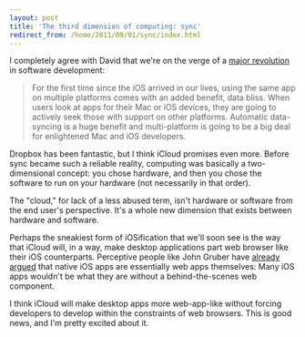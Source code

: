 ```yaml
---
layout: post
title: 'The third dimension of computing: sync'
redirect_from: /home/2011/09/01/sync/index.html
---
```

<p>I completely agree with David that we're on the verge of a <a href="http://www.macsparky.com/blog/2011/9/1/multi-platform-is-a-feature.html">major revolution</a> in software development:
<blockquote>For the first time since the iOS arrived in our lives, using the same app on multiple platforms comes with an added benefit, data bliss. When users look at apps for their Mac or iOS devices, they are going to actively seek those with support on other platforms. Automatic data-syncing is a huge benefit and multi-platform is going to be a big deal for enlightened Mac and iOS developers.</p></blockquote>
<p>Dropbox has been fantastic, but I think iCloud promises even more. Before sync became such a reliable reality, computing was basically a two-dimensional concept: you chose hardware, and then you chose the software to run on your hardware (not necessarily in that order).</p>
<p>The "cloud," for lack of a less abused term, isn't hardware or software from the end user's perspective. It's a whole new dimension that exists between hardware and software.</p>
<p>Perhaps the sneakiest form of iOSification that we'll soon see is the way that iCloud will, in a way, make desktop applications part web browser like their iOS counterparts. Perceptive people like John Gruber have <a href="http://www.youtube.com/watch?v=Qss5RnD7wK8">already argued</a> that native iOS apps are essentially web apps themselves: Many iOS apps wouldn't be what they are without a behind-the-scenes web component.</p>
<p>I think iCloud will make desktop apps more web-app-like without forcing developers to develop within the constraints of web browsers. This is good news, and I'm pretty excited about it.</p>
<p>&nbsp;</p>
